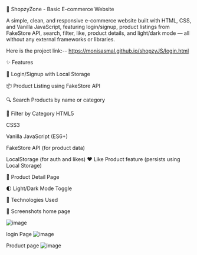 🛒 ShopzyZone - Basic E-commerce Website

A simple, clean, and responsive e-commerce website built with HTML, CSS, and Vanilla JavaScript, featuring login/signup, product listings from FakeStore API, search, filter, like, product details, and light/dark mode — all without any external frameworks or libraries.

Here is the project link:--
https://monisasmal.github.io/shopzyJS/login.html

✨ Features

🔐 Login/Signup with Local Storage

📦 Product Listing using FakeStore API

🔍 Search Products by name or category

🎯 Filter by Category
HTML5

CSS3

Vanilla JavaScript (ES6+)

FakeStore API (for product data)

LocalStorage (for auth and likes)
❤️ Like Product feature (persists using Local Storage)

📄 Product Detail Page

🌓 Light/Dark Mode Toggle

🚀 Technologies Used

📸 Screenshots
home page

![image](https://github.com/user-attachments/assets/851ec5e4-fbee-442d-8d4f-bc14337a91c1)

login Page
![image](https://github.com/user-attachments/assets/45be2300-8550-45bb-ab5b-57225dff6316)

Product page
![image](https://github.com/user-attachments/assets/afe83de0-e309-4ca7-9bc8-38a77b460eba)





